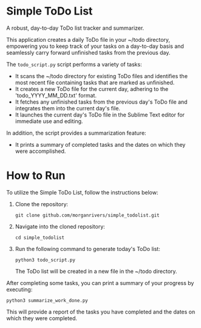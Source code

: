 # Simple ToDo List
A robust, day-to-day ToDo list tracker and summarizer.

This application creates a daily ToDo file in your ~/todo directory, empowering you to keep track of your tasks on a day-to-day basis and seamlessly carry forward unfinished tasks from the previous day.

The `todo_script.py` script performs a variety of tasks:

- It scans the ~/todo directory for existing ToDo files and identifies the most recent file containing tasks that are marked as unfinished.
- It creates a new ToDo file for the current day, adhering to the 'todo_YYYY_MM_DD.txt' format.
- It fetches any unfinished tasks from the previous day's ToDo file and integrates them into the current day's file.
- It launches the current day's ToDo file in the Sublime Text editor for immediate use and editing.

In addition, the script provides a summarization feature:

- It prints a summary of completed tasks and the dates on which they were accomplished.

# How to Run
To utilize the Simple ToDo List, follow the instructions below:

1. Clone the repository:
    ```
    git clone github.com/morganrivers/simple_todolist.git
    ```

2. Navigate into the cloned repository:
    ```
    cd simple_todolist
    ```

3. Run the following command to generate today's ToDo list:
    ```
    python3 todo_script.py
    ```
    The ToDo list will be created in a new file in the ~/todo directory.

After completing some tasks, you can print a summary of your progress by executing:

```
python3 summarize_work_done.py
```

This will provide a report of the tasks you have completed and the dates on which they were completed.
